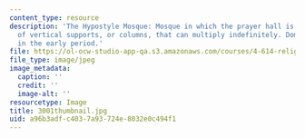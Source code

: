 ```yaml
---
content_type: resource
description: 'The Hypostyle Mosque: Mosque in which the prayer hall is formed of rows
  of vertical supports, or columns, that can multiply indefinitely. Dominant type
  in the early period.'
file: https://ol-ocw-studio-app-qa.s3.amazonaws.com/courses/4-614-religious-architecture-and-islamic-cultures-fall-2002/a96b3adfc4037a93724e8032e0c494f1_3001thumbnail.jpg
file_type: image/jpeg
image_metadata:
  caption: ''
  credit: ''
  image-alt: ''
resourcetype: Image
title: 3001thumbnail.jpg
uid: a96b3adf-c403-7a93-724e-8032e0c494f1
---
```

